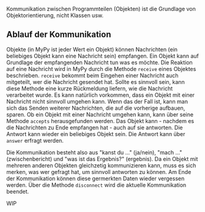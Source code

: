Kommunikation zwischen Programmteilen (Objekten) ist die Grundlage von Objektorientierung, nicht Klassen usw.
## Ablauf der Kommunikation
Objekte (in MyPy ist jeder Wert ein Objekt) können Nachrichten (ein beliebiges Objekt kann eine Nachricht sein) empfangen. Ein Objekt
kann auf Grundlage der empfangenden Nachricht tun was es möchte. Die Reaktion auf eine Nachricht wird in MyPy 
durch die Methode `receive` eines Objektes beschrieben. `receive` bekommt beim Eingehen einer Nachricht auch mitgeteilt, wer die Nachricht
gesendet hat. Sollte es sinnvoll sein, kann diese Methode eine kurze Rückmeldung liefern, wie die Nachricht verarbeitet wurde.
Es kann natürlich vorkommen, dass ein Objekt mit einer Nachricht nicht sinnvoll
umgehen kann. Wenn das der Fall ist, kann man sich das Senden weiterer Nachrichten, die auf die vorherige aufbauen, sparen. Ob ein Objekt
mit einer Nachricht umgehen kann, kann über seine Methode `accepts` herausgefunden werden.
Das Objekt kann - nachdem es die Nachrichten zu Ende empfangen hat - auch auf sie antworten. Die Antwort kann wieder ein beliebiges
Objekt sein. Die Antwort kann über `answer` erfragt werden.

Die Kommunikation besteht also aus "kanst du ..." (ja/nein), "mach ..." (zwischenbericht) und "was ist das Ergebnis?" (ergebnis).
Da ein Objekt mit mehreren anderen Objekten gleichzetig kommunizieren kann, muss es sich merken, was wer gefragt hat, um sinnvoll antworten
zu können. Am Ende der Kommunikation können diese germerkten Daten wieder vergessen werden. Über die Methode `disconnect` wird die aktuelle
Kommunikation beendet.

WIP
